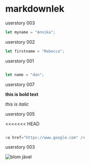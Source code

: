 # markdownlek

userstory 003
```javascript
let myname = "Annika";
```

userstory 002
```javascript
let firstname = "Rebecca";
```




userstory 001
```javascript

let name = "dan";

```
userstory 007

**this is bold text**

*this is italic*

userstory 005

<<<<<<< HEAD
```javascript

<a href="https://www.google.com" />

```

userstory 003

<img src="https://staging.dinodlarvan.hemsida.eu/wp-content/uploads/2019/04/Rosenskära-Gazebo-Red-elson-Garden.jpg " alt="blom jävel " />

